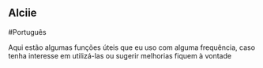 ## Alciie

#Português

Aqui estão algumas funções úteis que eu uso com alguma frequência, caso tenha interesse em utilizá-las ou sugerir melhorias fiquem à vontade